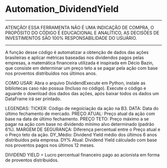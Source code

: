 # Automation_DividendYield

_________________________________________________________________________________________________________
ATENÇÃO! ESSA FERRAMENTA NÃO É  UMA INDICAÇÃO DE COMPRA, O PROPÓSITO DO CÓDIGO É EDUCACIONAL E ANALÍTICO, 
AS DECISÕES DE INVESTIMENTOS SÃO 100% RESPONSABILIDADE DO USUÁRIO.
________________________________________________________________________________________________________

A função desse código é automatizar a obtenção de dados das ações brasileiras e aplicar métricas baseadas nos dividendos 
pagos pelas empresas, a matemática financeira utilizada é inspirada em Décio Bazin, que consiste em determinar um preço teto 
a se pagar pela ação com base nos proventos distribuídos nos últimos anos.

COMO USAR: Abra o arquivo DividendExecute em Python, instale as bibliotecas caso não possua (Incluso no código).
Execute o código e aguarde o download dos dados das ações, após baixar todos os dados um DataFrame irá ser printado.

LEGENDAS:
TICKER: Código de negoiciação da ação na B3.
DATA: Data do último fechamento de mercado.
PREÇO ATUAL: Preço atual da ação com base na data de último fechamento.
PREÇO TETO: Preço máximo a se pagar na ação com base no dividendo mínimo alvo determinado (padrão 6%).
MARGEM DE SEGURANÇA: Diferença percentual entre o Preço atual e o Preço teto da ação.
DY_Médio: Dividend Yield médio dos últimos 6 anos distribuídos pela empresa.
DY% Atual: Dividend Yield cálculado com base nos proventos pagos nos últimos 12 meses.

DIVIDEND YIELD = Lucro percentual financeiro pago ao acionista em forma de proventos distríbuidos.
